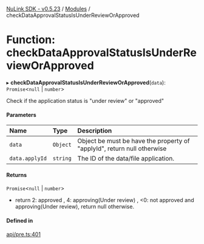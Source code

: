 [NuLink SDK - v0.5.23](../README.md) / [Modules](../modules.md) / checkDataApprovalStatusIsUnderReviewOrApproved

# Function: checkDataApprovalStatusIsUnderReviewOrApproved

▸ **checkDataApprovalStatusIsUnderReviewOrApproved**(`data`): `Promise`<``null`` \| `number`\>

Check if the application status is "under review" or "approved"

#### Parameters

| Name | Type | Description |
| :------ | :------ | :------ |
| `data` | `Object` | Object be must be have the property of "applyId", return null otherwise |
| `data.applyId` | `string` | The ID of the data/file application. |

#### Returns

`Promise`<``null`` \| `number`\>

- return 2: approved , 4: approving(Under review) , <0: not approved and approving(Under review),  return null otherwise.

#### Defined in

[api/pre.ts:401](https://github.com/NuLink-network/nulink-sdk/blob/1365126/src/api/pre.ts#L401)
